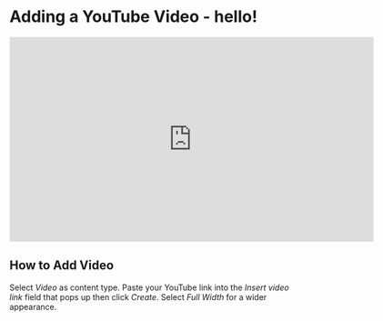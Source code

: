 # Adding a YouTube Video - hello!

<ul data-toc data-toc-headings="h2,h3,h4"></ul>

<iframe src="https://player.vimeo.com/video/174627600" width="640" height="360" frameborder="0" webkitallowfullscreen mozallowfullscreen allowfullscreen></iframe>

## How to Add Video

Select _Video_ as content type. Paste your YouTube link into the _Insert video link_ field that pops up then click _Create_. 
Select _Full Width_ for a wider appearance.

